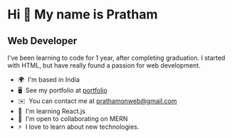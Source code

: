 Hi 👋 My name is Pratham
===============================================================================================================================

Web Developer
-------------

I've been learning to code for 1 year, after completing graduation. I started with HTML, but have really found a passion for web development.

* 🌍  I'm based in India
* 🖥️  See my portfolio at [portfolio](http://https://github.com/prathamonweb/portfolio)
* ✉️  You can contact me at [prathamonweb@gmail.com](mailto:prathamonweb@gmail.com)
* 🧠  I'm learning React.js
* 🤝  I'm open to collaborating on MERN
* ⚡  I love to learn about new technologies.

